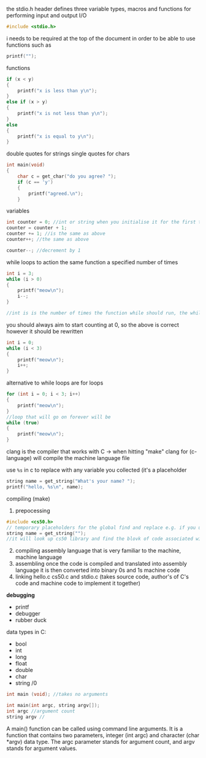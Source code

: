 the stdio.h header defines three variable types, macros and functions for performing input and output I/O
```c
#include <stdio.h>
```
i needs to be required at the top of the document in order to be able to use functions such as 
```c
printf("");
```

functions

```c
if (x < y)
{
	printf("x is less than y\n");
}
else if (x > y)
{
	printf("x is not less than y\n");
}
else
{
	printf("x is equal to y\n");
}
```

double quotes for strings
single 
quotes for chars 
```c
int main(void)
{
    char c = get_char("do you agree? ");
    if (c == 'y')
    {
        printf("agreed.\n");
    }
```

variables
```c
int counter = 0; //int or string when you initialise it for the first time
counter = counter + 1;
counter += 1; //is the same as above
counter++; //the same as above

counter--; //decrement by 1
```

while loops to action the same function a specified number of times

```c
int i = 3;
while (i > 0)
{
	printf("meow\n");
	i--;
}

//int is is the number of times the function while should run, the while will run for as long as i is more than 0, each time it will print a meow and decrement the int i by 1
```

you should always aim to start counting at 0, so the above is correct however it should be rewritten
```c
int i = 0;
while (i < 3)
{
	printf("meow\n");
	i++;
}
```

alternative to while loops are for loops 
```c
for (int i = 0; i < 3; i++)
{
	printf("meow\n");
}
//loop that will go on forever will be
while (true)
{
	printf("meow\n");
}
```

clang is the compiler that works with C -> when hitting "make" clang for (c-language) will compile the machine language file

use `%s` in c to replace with any variable you collected (it's a placeholder
```c
string name = get_string("What's your name? ");
printf("hello, %s\n", name);
```

compiling (make)
1. prepocessing 
```c
#include <cs50.h>
// temporary placeholders for the global find and replace e.g. if you use 
string name = get_string(""); 
//it will look up cs50 library and find the blovk of code associated with this prompt
```
2. compiling
assembly language that is very familiar to the machine, machine language 
3. assembling
once the code is compiled and translated into assembly language it is then converted into binary 0s and 1s machine code 
4. linking
hello.c cs50.c and stdio.c (takes source code, author's of C's code and machine code  to implement it together)

**debugging**
- printf
- debugger
- rubber duck

data types in C:
- bool
- int
- long
- float
- double
- char
- string /0

```c
int main (void); //takes no arguments

int main(int argc, string argv[]); 
int argc //argument count
string argv //
```
A main() function can be called using command line arguments. It is a function that contains two parameters, integer (int argc) and character (char *argv) data type. The argc parameter stands for argument count, and argv stands for argument values.
